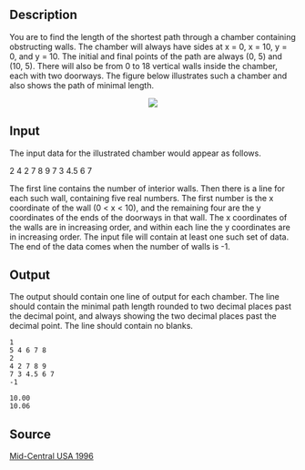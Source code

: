 <h2>Description</h2><p>You are to find the length of the shortest path through a chamber containing obstructing walls. The chamber will always have sides at x = 0, x = 10, y = 0, and y = 10. The initial and final points of the path are always (0, 5) and (10, 5). There will also be from 0 to 18 vertical walls inside the chamber, each with two doorways. The figure below illustrates such a chamber and also shows the path of minimal length. 
</p><center><img src="images/1556_1.jpg"></center><h2>Input</h2><p>The input data for the illustrated chamber would appear as follows.
</p>
2 
4 2 7 8 9 
7 3 4.5 6 7

The first line contains the number of interior walls. Then there is a line for each such wall, containing five real numbers. The first number is the x coordinate of the wall (0 &lt; x &lt; 10), and the remaining four are the y coordinates of the ends of the doorways in that wall. The x coordinates of the walls are in increasing order, and within each line the y coordinates are in increasing order. The input file will contain at least one such set of data. The end of the data comes when the number of walls is -1.
<h2>Output</h2><p>The output should contain one line of output for each chamber. The line should contain the minimal path length rounded to two decimal places past the decimal point, and always showing the two decimal places past the decimal point. The line should contain no blanks.</p><pre><code class="language-input1">1
5 4 6 7 8
2
4 2 7 8 9
7 3 4.5 6 7
-1</code></pre><pre><code class="language-output1">10.00
10.06</code></pre><h2>Source</h2><a href="searchproblem?field=source&amp;key=Mid-Central+USA+1996">Mid-Central USA 1996</a>